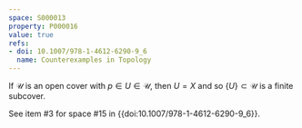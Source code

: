 ```yaml
---
space: S000013
property: P000016
value: true
refs:
- doi: 10.1007/978-1-4612-6290-9_6
  name: Counterexamples in Topology
---
```


If $\mathcal{U}$ is an open cover with $p \in U \in \mathcal{U}$, then $U = X$ and so $\{U\} \subset \mathcal{U}$ is a finite subcover.

See item #3 for space #15 in {{doi:10.1007/978-1-4612-6290-9_6}}.
